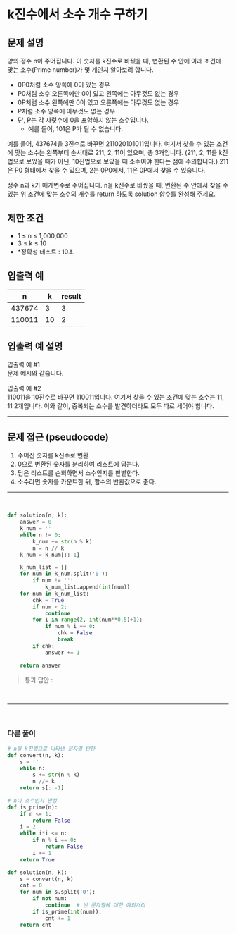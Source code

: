 # k진수에서 소수 개수 구하기

## 문제 설명
양의 정수 n이 주어집니다. 이 숫자를 k진수로 바꿨을 때, 변환된 수 안에 아래 조건에 맞는 소수(Prime number)가 몇 개인지 알아보려 합니다.<br>

- 0P0처럼 소수 양쪽에 0이 있는 경우
- P0처럼 소수 오른쪽에만 0이 있고 왼쪽에는 아무것도 없는 경우
- 0P처럼 소수 왼쪽에만 0이 있고 오른쪽에는 아무것도 없는 경우
- P처럼 소수 양쪽에 아무것도 없는 경우
- 단, P는 각 자릿수에 0을 포함하지 않는 소수입니다.
  - 예를 들어, 101은 P가 될 수 없습니다.

예를 들어, 437674을 3진수로 바꾸면 211020101011입니다. 여기서 찾을 수 있는 조건에 맞는 소수는 왼쪽부터 순서대로 211, 2, 11이 있으며, 총 3개입니다. (211, 2, 11을 k진법으로 보았을 때가 아닌, 10진법으로 보았을 때 소수여야 한다는 점에 주의합니다.) 211은 P0 형태에서 찾을 수 있으며, 2는 0P0에서, 11은 0P에서 찾을 수 있습니다.<br>

정수 n과 k가 매개변수로 주어집니다. n을 k진수로 바꿨을 때, 변환된 수 안에서 찾을 수 있는 위 조건에 맞는 소수의 개수를 return 하도록 solution 함수를 완성해 주세요.


## 제한 조건
- 1 ≤ n ≤ 1,000,000
- 3 ≤ k ≤ 10
- *정확성 테스트 : 10초

## 입출력 예

|n|k|result|
|---|---|---|
|437674|3|3|
|110011|10|2|

## 입출력 예 설명
입출력 예 #1<br>
문제 예시와 같습니다.<br>

입출력 예 #2<br>
110011을 10진수로 바꾸면 110011입니다. 여기서 찾을 수 있는 조건에 맞는 소수는 11, 11 2개입니다. 이와 같이, 중복되는 소수를 발견하더라도 모두 따로 세어야 합니다.

---

## 문제 접근 (pseudocode)
1. 주어진 숫자를 k진수로 변환
2. 0으로 변환된 숫자를 분리하여 리스트에 담는다.
3. 담은 리스트를 순회하면서 소수인지를 판별한다.
4. 소수라면 숫자를 카운트한 뒤, 함수의 반환값으로 준다.

---

<br>

```python
def solution(n, k):
    answer = 0
    k_num = ''
    while n != 0:
        k_num += str(n % k)
        n = n // k
    k_num = k_num[::-1]

    k_num_list = []
    for num in k_num.split('0'):
        if num != '':
            k_num_list.append(int(num))
    for num in k_num_list:
        chk = True
        if num < 2:
            continue
        for i in range(2, int(num**0.5)+1):
            if num % i == 0:
                chk = False
                break
        if chk:
            answer += 1

    return answer
```
> 통과 답안 :

<br>

---
<br>

### 다른 풀이

```python
# n을 k진법으로 나타낸 문자열 반환
def convert(n, k):
    s = ''
    while n:
        s += str(n % k)
        n //= k
    return s[::-1]

# n이 소수인지 판정
def is_prime(n):
    if n <= 1:
        return False
    i = 2
    while i*i <= n:
        if n % i == 0:
            return False
        i += 1
    return True

def solution(n, k):
    s = convert(n, k)
    cnt = 0
    for num in s.split('0'):
        if not num:
            continue  # 빈 문자열에 대한 예외처리
        if is_prime(int(num)):
            cnt += 1
    return cnt
```
> 